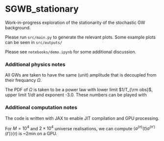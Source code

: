 # SGWB_stationary
Work-in-progress exploration of the stationarity of the stochastic GW background.

Please run `src/main.py` to generate the relevant plots. Some example plots can be seen in `src/outputs/`

Please see `notebooks/demo.ipynb` for some additional discussion. 


### Additional physics notes

All GWs are taken to have the same (unit) amplitude that is decoupled from their frequancy $\Omega$.

The PDF of $\Omega$ is taken to be a power law with lower limit $1/T_{\rm obs}$, upper limit $1/dt$ and exponent -3.0. These numbers can be played with



### Additional computation notes

The code is written with JAX to enable JIT compilation and GPU processing.

For $M=10^4$ and $2 \times 10^4$ universe realisations, we can compute $\langle a^{(n)}(t) a^{(n')}(t')\rangle (\tau)$ is ~2min on a GPU. 